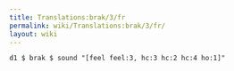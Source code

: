```yaml
---
title: Translations:brak/3/fr
permalink: wiki/Translations:brak/3/fr/
layout: wiki
---
```


    d1 $ brak $ sound "[feel feel:3, hc:3 hc:2 hc:4 ho:1]"
